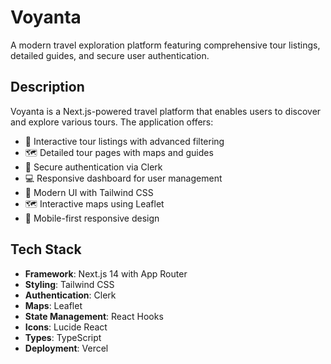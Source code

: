 # Voyanta

A modern travel exploration platform featuring comprehensive tour listings, detailed guides, and secure user authentication.

## Description

Voyanta is a Next.js-powered travel platform that enables users to discover and explore various tours. The application offers:

- 🌟 Interactive tour listings with advanced filtering
- 🗺️ Detailed tour pages with maps and guides
- 👤 Secure authentication via Clerk
- 💻 Responsive dashboard for user management
- 🎨 Modern UI with Tailwind CSS
- 🗺️ Interactive maps using Leaflet
- 📱 Mobile-first responsive design

## Tech Stack

- **Framework**: Next.js 14 with App Router
- **Styling**: Tailwind CSS
- **Authentication**: Clerk
- **Maps**: Leaflet
- **State Management**: React Hooks
- **Icons**: Lucide React
- **Types**: TypeScript
- **Deployment**: Vercel
